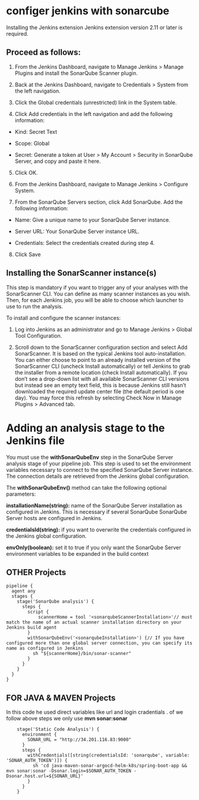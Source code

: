 # configer jenkins with sonarcube

Installing the Jenkins extension
Jenkins extension version 2.11 or later is required.

## Proceed as follows:

1. From the Jenkins Dashboard, navigate to Manage Jenkins > Manage Plugins and install the SonarQube Scanner plugin.

2. Back at the Jenkins Dashboard, navigate to Credentials > System from the left navigation.

3. Click the Global credentials (unrestricted) link in the System table.

4. Click Add credentials in the left navigation and add the following information:

  * Kind: Secret Text

  * Scope: Global

  * Secret: Generate a token at User > My Account > Security in SonarQube Server, and copy and paste it here.

5. Click OK.

6. From the Jenkins Dashboard, navigate to Manage Jenkins > Configure System.

7. From the SonarQube Servers section, click Add SonarQube. Add the following information:

  * Name: Give a unique name to your SonarQube Server instance.

  * Server URL: Your SonarQube Server instance URL.

  * Credentials: Select the credentials created during step 4.

8. Click Save



## Installing the SonarScanner instance(s)

This step is mandatory if you want to trigger any of your analyses with the SonarScanner CLI. You can define as many scanner instances as you wish. Then, for each Jenkins job, you will be able to choose which launcher to use to run the analysis.

To install and configure the scanner instances:

1. Log into Jenkins as an administrator and go to Manage Jenkins > Global Tool Configuration.

2. Scroll down to the SonarScanner configuration section and select Add SonarScanner. It is based on the typical Jenkins tool auto-installation. You can either choose to point to an already installed version of the SonarScanner CLI (uncheck Install automatically) or tell Jenkins to grab the installer from a remote location (check Install automatically).
If you don’t see a drop-down list with all available SonarScanner CLI versions but instead see an empty text field, this is because Jenkins still hasn’t downloaded the required update center file (the default period is one day). You may force this refresh by selecting Check Now in Manage Plugins > Advanced tab.

# Adding an analysis stage to the Jenkins file

You must use the **withSonarQubeEnv** step in the SonarQube Server analysis stage of your pipeline job. This step is used to set the environment variables necessary to connect to the specified SonarQube Server instance. The connection details are retrieved from the Jenkins global configuration.

The **withSonarQubeEnv()** method can take the following optional parameters:

**installationName(string):** name of the SonarQube Server installation as configured in Jenkins.
This is necessary if several SonarQube SonarQube Server hosts are configured in Jenkins.

**credentialsId(string):** if you want to overwrite the credentials configured in the Jenkins global configuration.

**envOnly(boolean):** set it to true if you only want the SonarQube Server environment variables to be expanded in the build context

## OTHER Projects

```
pipeline {
  agent any
  stages {
    stage('SonarQube analysis') {
      steps {
        script {
            scannerHome = tool '<sonarqubeScannerInstallation>'// must match the name of an actual scanner installation directory on your Jenkins build agent
        }
        withSonarQubeEnv('<sonarqubeInstallation>') {// If you have configured more than one global server connection, you can specify its name as configured in Jenkins
          sh "${scannerHome}/bin/sonar-scanner"
        }
      }
    }
  }
} 
```

## FOR JAVA & MAVEN Projects

In this code he used direct variables like url and login cradentials . of we follow above steps we only use **mvn sonar:sonar**
```
    stage('Static Code Analysis') {
      environment {
        SONAR_URL = "http://34.201.116.83:9000"
      }
      steps {
        withCredentials([string(credentialsId: 'sonarqube', variable: 'SONAR_AUTH_TOKEN')]) {
          sh 'cd java-maven-sonar-argocd-helm-k8s/spring-boot-app && mvn sonar:sonar -Dsonar.login=$SONAR_AUTH_TOKEN -Dsonar.host.url=${SONAR_URL}'
        }
      }
    }
```

